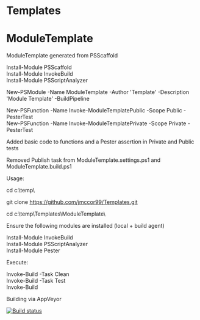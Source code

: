 ﻿# Templates


# ModuleTemplate

ModuleTemplate generated from PSScaffold  

Install-Module PSScaffold  
Install-Module InvokeBuild  
Install-Module PSScriptAnalyzer  

New-PSModule -Name ModuleTemplate -Author 'Template' -Description 'Module Template' -BuildPipeline  

New-PSFunction -Name Invoke-ModuleTemplatePublic -Scope Public -PesterTest  
New-PSFunction -Name Invoke-ModuleTemplatePrivate -Scope Private -PesterTest  

Added basic code to functions and a Pester assertion in Private and Public tests  

Removed Publish task from ModuleTemplate.settings.ps1 and ModuleTemplate.build.ps1  

Usage:  

cd c:\temp\  

git clone https://github.com/jmccor99/Templates.git  

cd c:\temp\Templates\ModuleTemplate\  

Ensure the following modules are installed (local + build agent)  

Install-Module InvokeBuild  
Install-Module PSScriptAnalyzer  
Install-Module Pester  

Execute:  

Invoke-Build -Task Clean  
Invoke-Build -Task Test  
Invoke-Build  

Building via AppVeyor  

[![Build status](https://ci.appveyor.com/api/projects/status/14tgbiuqcxsvpxx5/branch/master?svg=true)](https://ci.appveyor.com/project/jmccor99/templates/branch/master)  

